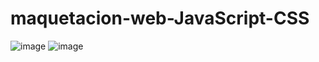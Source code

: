 # maquetacion-web-JavaScript-CSS


![image](https://github.com/user-attachments/assets/fc93953b-4c19-4932-bb73-1ca0fde8a1e7)
![image](https://github.com/user-attachments/assets/0023278a-af01-4ba0-9589-fa140ef53637)


